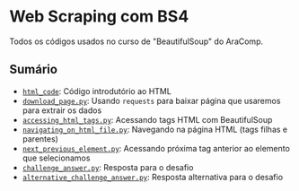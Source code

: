 # Web Scraping com BS4
Todos os códigos usados no curso de "BeautifulSoup" do AraComp.

## Sumário

- [`html_code`](./html_code): Código introdutório ao HTML
- [`download_page.py`](./download_page.py): Usando `requests` para baixar página que usaremos para extrair os dados
- [`accessing_html_tags.py`](./accessing_html_tags.py): Acessando tags HTML com BeautifulSoup
- [`navigating_on_html_file.py`](./navigating_on_html_file.py): Navegando na página HTML (tags filhas e parentes)
- [`next_previous_element.py`](./next_previous_element.py): Acessando próxima tag anterior ao elemento que selecionamos
- [`challenge_answer.py`](./challenge_answer.py): Resposta para o desafio
- [`alternative_challenge_answer.py`](./alternative_challenge_answer.py): Resposta alternativa para o desafio 
